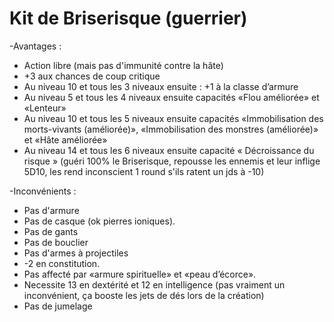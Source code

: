 # Kit de Briserisque (guerrier)

-Avantages :
- Action libre (mais pas d'immunité contre la hâte)
- +3 aux chances de coup critique
- Au niveau 10 et tous les 3 niveaux ensuite : +1 à la classe d’armure
- Au niveau 5 et tous les 4 niveaux ensuite capacités «Flou améliorée» et «Lenteur» 
- Au niveau 10 et tous les 5 niveaux ensuite capacités «Immobilisation des morts-vivants (améliorée)», «Immobilisation des monstres (améliorée)» et «Hâte améliorée»
- Au niveau 14 et tous les 6 niveaux ensuite capacité « Décroissance du risque » (guéri 100% le Briserisque, repousse les ennemis et leur inflige 5D10, les rend inconscient 1 round s'ils ratent un jds à -10)

-Inconvénients :
- Pas d'armure
- Pas de casque (ok pierres ioniques).
- Pas de gants
- Pas de bouclier
- Pas d'armes à projectiles
- -2 en constitution.
- Pas affecté par «armure spirituelle» et «peau d’écorce».
- Necessite 13 en dextérité et 12 en intelligence (pas vraiment un inconvénient, ça booste les jets de dés lors de la création)
- Pas de jumelage
